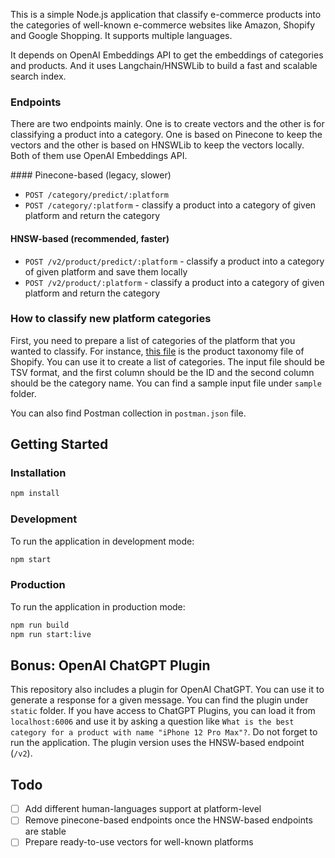This is a simple Node.js application that classify e-commerce products into the categories of well-known e-commerce websites like Amazon, Shopify and Google Shopping. It supports multiple languages.

It depends on OpenAI Embeddings API to get the embeddings of categories and products. And it uses Langchain/HNSWLib to build a fast and scalable search index.

### Endpoints

There are two endpoints mainly. One is to create vectors and the other is for classifying a product into a category. One is based on Pinecone to keep the vectors and the other is based on HNSWLib to keep the vectors locally. Both of them use OpenAI Embeddings API.

#### Pinecone-based (legacy, slower)
- `POST /category/predict/:platform`
- `POST /category/:platform` - classify a product into a category of given platform and return the category

#### HNSW-based (recommended, faster)
- `POST /v2/product/predict/:platform` - classify a product into a category of given platform and save them locally
- `POST /v2/product/:platform` - classify a product into a category of given platform and return the category

### How to classify new platform categories

First, you need to prepare a list of categories of the platform that you wanted to classify. For instance, [this file](https://help.shopify.com/txt/product_taxonomy/en.txt) is the product taxonomy file of Shopify. You can use it to create a list of categories. The input file should be TSV format, and the first column should be the ID and the second column should be the category name. You can find a sample input file under `sample` folder.

You can also find Postman collection in `postman.json` file.

## Getting Started

### Installation

```bash
npm install
```

### Development

To run the application in development mode:

```bash
npm start
```

### Production

To run the application in production mode:

```bash
npm run build
npm run start:live
```
## Bonus: OpenAI ChatGPT Plugin

This repository also includes a plugin for OpenAI ChatGPT. You can use it to generate a response for a given message. You can find the plugin under `static` folder. If you have access to ChatGPT Plugins, you can load it from `localhost:6006` and use it by asking a question like `What is the best category for a product with name "iPhone 12 Pro Max"?`. Do not forget to run the application. The plugin version uses the HNSW-based endpoint (`/v2`).

## Todo

- [ ] Add different human-languages support at platform-level
- [ ] Remove pinecone-based endpoints once the HNSW-based endpoints are stable
- [ ] Prepare ready-to-use vectors for well-known platforms